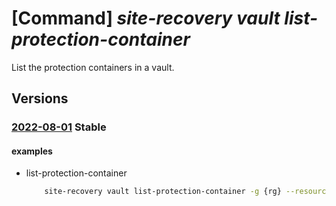 # [Command] _site-recovery vault list-protection-container_

List the protection containers in a vault.

## Versions

### [2022-08-01](/Resources/mgmt-plane/L3N1YnNjcmlwdGlvbnMve30vcmVzb3VyY2Vncm91cHMve30vcHJvdmlkZXJzL21pY3Jvc29mdC5yZWNvdmVyeXNlcnZpY2VzL3ZhdWx0cy97fS9yZXBsaWNhdGlvbnByb3RlY3Rpb25jb250YWluZXJz/2022-08-01.xml) **Stable**

<!-- mgmt-plane /subscriptions/{}/resourcegroups/{}/providers/microsoft.recoveryservices/vaults/{}/replicationprotectioncontainers 2022-08-01 -->

#### examples

- list-protection-container
    ```bash
        site-recovery vault list-protection-container -g {rg} --resource-name {vault_name}
    ```
